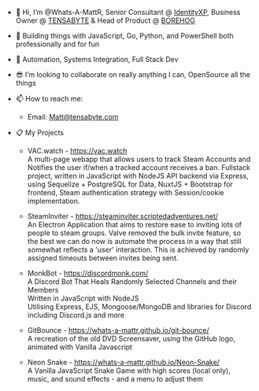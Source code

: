 - 👋 Hi, I’m @Whats-A-MattR, Senior Consultant @ [IdentityXP](https://identityxp.com), Business Owner @ [TENSABYTE](https://tensabyte.com.au) & Head of Product @ [BOREHOG](https://borehog.net/)
- 🌱 Building things with JavaScript, Go, Python, and PowerShell both professionally and for fun
- 📜 Automation, Systems Integration, Full Stack Dev
- 😎 I’m looking to collaborate on really anything I can, OpenSource all the things
- 📫 How to reach me:
    - Email: Matt@tensabyte.com
- 📋 My Projects
    
    - VAC.watch - https://vac.watch </br>
    A multi-page webapp that allows users to track Steam Accounts and Notifies the user if/when a tracked account receives a ban.
    Fullstack project, written in JavaScript with NodeJS
    API backend via Express, using Sequelize + PostgreSQL for Data, NuxtJS + Bootstrap for frontend, Steam authentication strategy with Session/cookie implementation. 
    
    - SteamInviter - https://steaminviter.scriptedadventures.net/ </br>
    An Electron Application that aims to restore ease to inviting lots of people to steam groups. Valve removed the bulk invite feature, so the best we can do now is automate the process in a way that still somewhat reflects a 'user' interaction. 
    This is achieved by randomly assigned timeouts between invites being sent. 
    
    - MonkBot - https://discordmonk.com/ </br>
    A Discord Bot That Heals Randomly Selected Channels and their Members  
    Written in JavaScript with NodeJS  
    Utilising Express, EJS, Mongoose/MongoDB and libraries for Discord including Discord.js and more
    
    - GitBounce - https://whats-a-mattr.github.io/git-bounce/   </br>
    A recreation of the old DVD Screensaver, using the GitHub logo, animated with Vanilla Javascript
    - Neon Snake - https://whats-a-mattr.github.io/Neon-Snake/   </br>
    A Vanilla JavaScript Snake Game with high scores (local only), music, and sound effects - and a menu to adjust them
    
    
<!---
Whats-A-MattR/Whats-A-MattR is a ✨ special ✨ repository because its `README.md` (this file) appears on your GitHub profile.
You can click the Preview link to take a look at your changes.
--->
